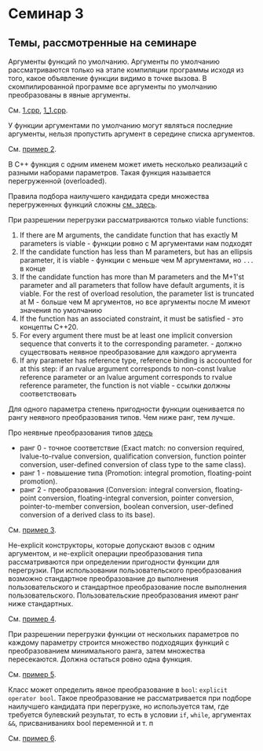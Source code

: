 # Семинар 3

## Темы, рассмотренные на семинаре

Аргументы функций по умолчанию. Аргументы по умолчанию рассматриваются
только на этапе компиляции программы исходя из того, какое объявление
функции видимо в точке вызова. В скомпилированной программе все аргументы
по умолчанию преобразованы в явные аргументы.

См. [1.cpp](1.cpp), [1_1.cpp](1_1.cpp).

У функции аргументами по умолчанию могут являться последние аргументы,
нельзя пропустить аргумент в середине списка аргументов.

См. [пример 2](2.cpp).

В С++ функция с одним именем может иметь несколько реализаций
с разными наборами параметров. Такая функция называется перегруженной
(overloaded).

Правила подбора наилучшего кандидата среди множества перегруженных функций
сложны [см. здесь](https://en.cppreference.com/w/cpp/language/overload_resolution).

При разрешении перегрузки рассматриваются только viable functions:
1) If there are M arguments, the candidate function that has exactly M parameters is viable - функции ровно с M аргументами нам подходят
2) If the candidate function has less than M parameters, but has an ellipsis parameter, it is viable - функции с меньше чем M аргументами, но `...` в конце
3) If the candidate function has more than M parameters and the M+1'st parameter and all parameters that follow have default arguments, it is viable. For the rest of overload resolution, the parameter list is truncated at M - больше чем M аргументов, но все аргументы после M имеют значения по умолчанию
4) If the function has an associated constraint, it must be satisfied - это концепты C++20.
5) For every argument there must be at least one implicit conversion sequence that converts it to the corresponding parameter. - должно существовать неявное преобразование для каждого аргумента
6) If any parameter has reference type, reference binding is accounted for at this step: if an rvalue argument corresponds to non-const lvalue reference parameter or an lvalue argument corresponds to rvalue reference parameter, the function is not viable - ссылки должны соответствовать

Для одного параметра степень пригодности функции оценивается по
рангу неявного преобразования типов. Чем ниже ранг, тем лучше.

Про неявные преобразования типов [здесь](https://en.cppreference.com/w/cpp/language/implicit_conversion)

* ранг 0 - точное соответствие (Exact match: no conversion required, lvalue-to-rvalue conversion, qualification conversion, function pointer conversion, user-defined conversion of class type to the same class).
* ранг 1 - повышение типа (Promotion: integral promotion, floating-point promotion).
* ранг 2 - преобразования (Conversion: integral conversion, floating-point conversion, floating-integral conversion, pointer conversion, pointer-to-member conversion, boolean conversion, user-defined conversion of a derived class to its base).

См. [пример 3](3.cpp).

Не-explicit конструкторы, которые допускают вызов с одним аргументом,
и не-explicit операции преобразования типа рассматриваются
при определении пригодности функции для перегрузки.
При использовании пользовательского преобразования возможно
стандартное преобразование до выполнения пользовательского
и стандартное преобразование после выполнения пользовательского.
Пользовательские преобразования имеют ранг ниже стандартных.

См. [пример 4](4.cpp).

При разрешении перегрузки функции от нескольких параметров
по каждому параметру строится множество подходящих функций
с преобразованием минимального ранга, затем множества пересекаются.
Должна остаться ровно одна функция.

См. [пример 5](5.cpp).

Класс может определить явное преобразование в `bool`: `explicit operator bool`.
Такое преобразование не рассматривается при подборе наилучшего
кандидата при перегрузке, но используется там, где требуется булевский
результат, то есть в условии `if`, `while`, аргументах `&&`, присваниваниях
bool переменной и т. п

См. [пример 6](6.cpp).
